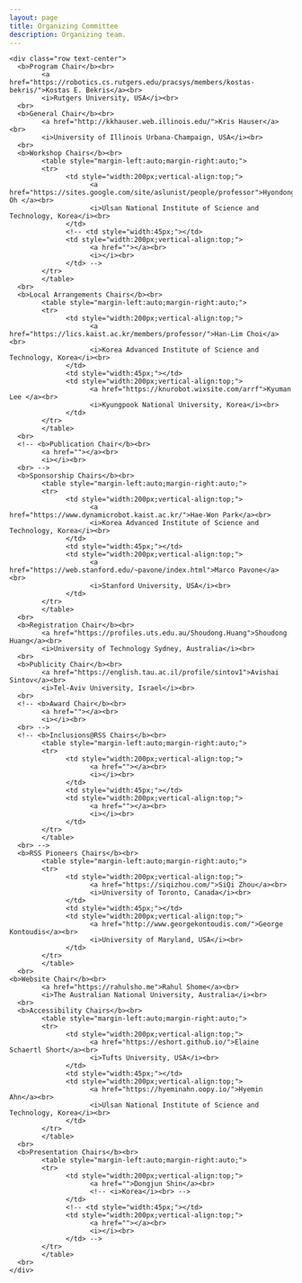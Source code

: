 ```yaml
---
layout: page
title: Organizing Committee
description: Organizing team.
---
```



<div>

    <div class="row text-center">
      <b>Program Chair</b><br>
            <a href="https://robotics.cs.rutgers.edu/pracsys/members/kostas-bekris/">Kostas E. Bekris</a><br>
            <i>Rutgers University, USA</i><br>
      <br>
      <b>General Chair</b><br>
            <a href="http://kkhauser.web.illinois.edu/">Kris Hauser</a><br>
            <i>University of Illinois Urbana-Champaign, USA</i><br>
      <br>
      <b>Workshop Chairs</b><br>
            <table style="margin-left:auto;margin-right:auto;">
            <tr>
                  <td style="width:200px;vertical-align:top;">
                        <a href="https://sites.google.com/site/aslunist/people/professor">Hyondong Oh </a><br>
                        <i>Ulsan National Institute of Science and Technology, Korea</i><br>
                  </td>
                  <!-- <td style="width:45px;"></td>
                  <td style="width:200px;vertical-align:top;">
                        <a href=""></a><br>
                        <i></i><br>
                  </td> -->
            </tr>
            </table>
      <br>
      <b>Local Arrangements Chairs</b><br>
            <table style="margin-left:auto;margin-right:auto;">
            <tr>
                  <td style="width:200px;vertical-align:top;">
                        <a href="https://lics.kaist.ac.kr/members/professor/">Han-Lim Choi</a><br>
                        <i>Korea Advanced Institute of Science and Technology, Korea</i><br>
                  </td>
                  <td style="width:45px;"></td>
                  <td style="width:200px;vertical-align:top;">
                        <a href="https://knurobot.wixsite.com/arrf">Kyuman Lee </a><br>
                        <i>Kyungpook National University, Korea</i><br>
                  </td>
            </tr>
            </table>
      <br>
      <!-- <b>Publication Chair</b><br>
            <a href=""></a><br>
            <i></i><br>
      <br> -->
      <b>Sponsorship Chairs</b><br>
            <table style="margin-left:auto;margin-right:auto;">
            <tr>
                  <td style="width:200px;vertical-align:top;">
                        <a href="https://www.dynamicrobot.kaist.ac.kr/">Hae-Won Park</a><br>
                        <i>Korea Advanced Institute of Science and Technology, Korea</i><br>
                  </td>
                  <td style="width:45px;"></td>
                  <td style="width:200px;vertical-align:top;">
                        <a href="https://web.stanford.edu/~pavone/index.html">Marco Pavone</a><br>
                        <i>Stanford University, USA</i><br>
                  </td>
            </tr>
            </table>
      <br>
      <b>Registration Chair</b><br>
            <a href="https://profiles.uts.edu.au/Shoudong.Huang">Shoudong Huang</a><br>
            <i>University of Technology Sydney, Australia</i><br>
      <br>
      <b>Publicity Chair</b><br>
            <a href="https://english.tau.ac.il/profile/sintov1">Avishai Sintov</a><br>
            <i>Tel-Aviv University, Israel</i><br>
      <br>
      <!-- <b>Award Chair</b><br>
            <a href=""></a><br>
            <i></i><br>
      <br> -->
      <!-- <b>Inclusions@RSS Chairs</b><br>
            <table style="margin-left:auto;margin-right:auto;">
            <tr>
                  <td style="width:200px;vertical-align:top;">
                        <a href=""></a><br>
                        <i></i><br>
                  </td>
                  <td style="width:45px;"></td>
                  <td style="width:200px;vertical-align:top;">
                        <a href=""></a><br>
                        <i></i><br>
                  </td>
            </tr>
            </table>
      <br> -->
      <b>RSS Pioneers Chairs</b><br>
            <table style="margin-left:auto;margin-right:auto;">
            <tr>
                  <td style="width:200px;vertical-align:top;">
                        <a href="https://siqizhou.com/">SiQi Zhou</a><br>
                        <i>University of Toronto, Canada</i><br>
                  </td>
                  <td style="width:45px;"></td>
                  <td style="width:200px;vertical-align:top;">
                        <a href="http://www.georgekontoudis.com/">George Kontoudis</a><br>
                        <i>University of Maryland, USA</i><br>
                  </td>
            </tr>
            </table>
      <br>
	<b>Website Chair</b><br>
            <a href="https://rahulsho.me">Rahul Shome</a><br>
            <i>The Australian National University, Australia</i><br>
      <br>
      <b>Accessibility Chairs</b><br>
            <table style="margin-left:auto;margin-right:auto;">
            <tr>
                  <td style="width:200px;vertical-align:top;">
                        <a href="https://eshort.github.io/">Elaine Schaertl Short</a><br>
                        <i>Tufts University, USA</i><br>
                  </td>
                  <td style="width:45px;"></td>
                  <td style="width:200px;vertical-align:top;">
                        <a href="https://hyeminahn.oopy.io/">Hyemin Ahn</a><br>
                        <i>Ulsan National Institute of Science and Technology, Korea</i><br>
                  </td>
            </tr>
            </table>
      <br>
      <b>Presentation Chairs</b><br>
            <table style="margin-left:auto;margin-right:auto;">
            <tr>
                  <td style="width:200px;vertical-align:top;">
                        <a href="">Dongjun Shin</a><br>
                        <!-- <i>Korea</i><br> -->
                  </td>
                  <!-- <td style="width:45px;"></td>
                  <td style="width:200px;vertical-align:top;">
                        <a href=""></a><br>
                        <i></i><br>
                  </td> -->
            </tr>
            </table>
      <br>
    </div>

</div>








